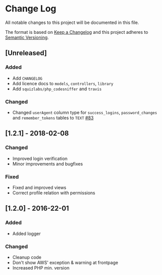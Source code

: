 # Change Log
All notable changes to this project will be documented in this file.

The format is based on [Keep a Changelog](http://keepachangelog.com/)
and this project adheres to [Semantic Versioning](http://semver.org/).

## [Unreleased]
### Added
- Add `CHANGELOG`
- Add licence docs to `models`, `controllers`, `library`
- Add `squizlabs/php_codesniffer` and `travis`

### Changed
- Changed `userAgent` column type for `success_logins`, `password_changes` and `remember_tokens` tables to `TEXT` [#83](https://github.com/woshitima)

## [1.2.1] - 2018-02-08
### Changed
- Improved login verification
- Minor improvements and bugfixes

### Fixed
- Fixed and improved views
- Correct profile relation with permissions

## [1.2.0] - 2016-22-01
### Added
- Added logger

### Changed
- Cleanup code
- Don't show AWS' exception & warning at frontpage
- Increased PHP min. version
